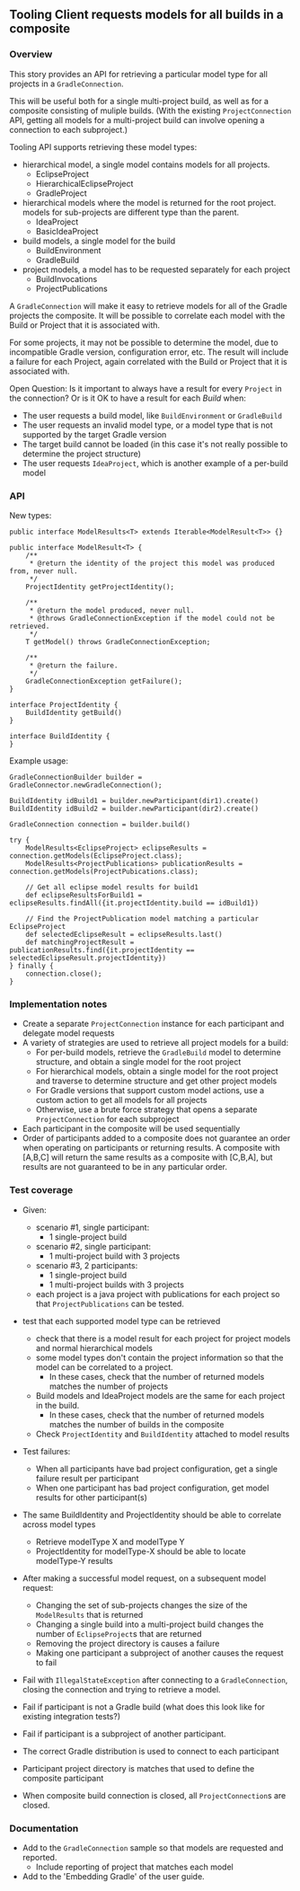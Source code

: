 ## Tooling Client requests models for all builds in a composite

### Overview

This story provides an API for retrieving a particular model type for all projects in a `GradleConnection`.

This will be useful both for a single multi-project build, as well as for a composite consisting of muliple builds.
(With the existing `ProjectConnection` API, getting all models for a multi-project build can involve opening a connection to each subproject.)

Tooling API supports retrieving these model types:
- hierarchical model, a single model contains models for all projects.
  - EclipseProject
  - HierarchicalEclipseProject
  - GradleProject
- hierarchical models where the model is returned for the root project. models for sub-projects are different type than the parent.
  - IdeaProject
  - BasicIdeaProject
- build models, a single model for the build
  - BuildEnvironment
  - GradleBuild
- project models, a model has to be requested separately for each project
  - BuildInvocations
  - ProjectPublications

A `GradleConnection` will make it easy to retrieve models for all of the Gradle projects the composite. It will be possible to correlate each model with the Build or Project that it is associated with.

For some projects, it may not be possible to determine the model, due to incompatible Gradle version, configuration error, etc. The result will include a failure for each Project, again correlated with the Build or Project that it is associated with.

Open Question: Is it important to always have a result for every `Project` in the connection? Or is it OK to have a result for each _Build_ when:
 - The user requests a build model, like `BuildEnvironment` or `GradleBuild`
 - The user requests an invalid model type, or a model type that is not supported by the target Gradle version
 - The target build cannot be loaded (in this case it's not really possible to determine the project structure)
 - The user requests `IdeaProject`, which is another example of a per-build model

### API

New types:

    public interface ModelResults<T> extends Iterable<ModelResult<T>> {}

    public interface ModelResult<T> {
        /**
         * @return the identity of the project this model was produced from, never null.
         */
        ProjectIdentity getProjectIdentity();

        /**
         * @return the model produced, never null.
         * @throws GradleConnectionException if the model could not be retrieved.
         */
        T getModel() throws GradleConnectionException;

        /**
         * @return the failure.
         */
        GradleConnectionException getFailure();
    }

    interface ProjectIdentity {
        BuildIdentity getBuild()
    }

    interface BuildIdentity {
    }

Example usage:

    GradleConnectionBuilder builder = GradleConnector.newGradleConnection();

    BuildIdentity idBuild1 = builder.newParticipant(dir1).create()
    BuildIdentity idBuild2 = builder.newParticipant(dir2).create()

    GradleConnection connection = builder.build()

    try {
        ModelResults<EclipseProject> eclipseResults = connection.getModels(EclipseProject.class);
        ModelResults<ProjectPublications> publicationResults = connection.getModels(ProjectPubications.class);

        // Get all eclipse model results for build1
        def eclipseResultsForBuild1 = eclipseResults.findAll({it.projectIdentity.build == idBuild1})

        // Find the ProjectPublication model matching a particular EclipseProject
        def selectedEclipseResult = eclipseResults.last()
        def matchingProjectResult = publicationResults.find({it.projectIdentity == selectedEclipseResult.projectIdentity})
    } finally {
        connection.close();
    }

### Implementation notes

- Create a separate `ProjectConnection` instance for each participant and delegate model requests
- A variety of strategies are used to retrieve all project models for a build:
    - For per-build models, retrieve the `GradleBuild` model to determine structure, and obtain a single model for the root project
    - For hierarchical models, obtain a single model for the root project and traverse to determine structure and get other project models
    - For Gradle versions that support custom model actions, use a custom action to get all models for all projects
    - Otherwise, use a brute force strategy that opens a separate `ProjectConnection` for each subproject
- Each participant in the composite will be used sequentially
- Order of participants added to a composite does not guarantee an order when operating on participants or returning results.  A composite with [A,B,C] will return the same results as a composite with [C,B,A], but results are not guaranteed to be in any particular order.

### Test coverage

- Given:
    - scenario #1, single participant:
        - 1 single-project build
    - scenario #2, single participant:
        - 1 multi-project build with 3 projects
    - scenario #3, 2 participants:
        - 1 single-project build
        - 1 multi-project builds with 3 projects
    - each project is a java project with publications for each project so that `ProjectPublications` can be tested.

- test that each supported model type can be retrieved
    - check that there is a model result for each project for project models and normal hierarchical models
    - some model types don't contain the project information so that the model can be correlated to a project.
        - In these cases, check that the number of returned models matches the number of projects
    - Build models and IdeaProject models are the same for each project in the build.
        - In these cases, check that the number of returned models matches the number of builds in the composite
    - Check `ProjectIdentity` and `BuildIdentity` attached to model results
- Test failures:
    - When all participants have bad project configuration, get a single failure result per participant
    - When one participant has bad project configuration, get model results for other participant(s)

- The same BuildIdentity and ProjectIdentity should be able to correlate across model types
    - Retrieve modelType X and modelType Y
    - ProjectIdentity for modelType-X should be able to locate modelType-Y results

- After making a successful model request, on a subsequent model request:
    - Changing the set of sub-projects changes the size of the `ModelResults` that is returned
    - Changing a single build into a multi-project build changes the number of `EclipseProject`s that are returned
    - Removing the project directory is causes a failure
    - Making one participant a subproject of another causes the request to fail

- Fail with `IllegalStateException` after connecting to a `GradleConnection`, closing the connection and trying to retrieve a model.
- Fail if participant is not a Gradle build (what does this look like for existing integration tests?)
- Fail if participant is a subproject of another participant.
- The correct Gradle distribution is used to connect to each participant
- Participant project directory is matches that used to define the composite participant
- When composite build connection is closed, all `ProjectConnection`s are closed.

### Documentation

- Add to the `GradleConnection` sample so that models are requested and reported.
    - Include reporting of project that matches each model
- Add to the 'Embedding Gradle' of the user guide.
